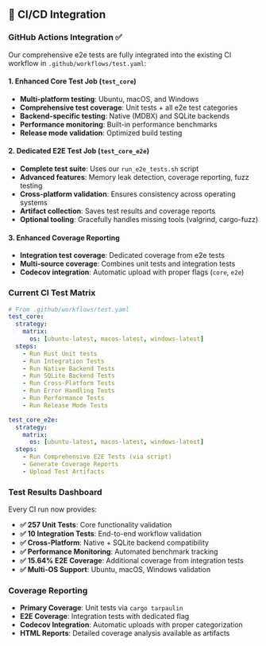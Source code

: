 ## 🔧 **CI/CD Integration**

### **GitHub Actions Integration** ✅

Our comprehensive e2e tests are fully integrated into the existing CI workflow in `.github/workflows/test.yaml`:

#### **1. Enhanced Core Test Job** (`test_core`)

- **Multi-platform testing**: Ubuntu, macOS, and Windows
- **Comprehensive test coverage**: Unit tests + all e2e test categories
- **Backend-specific testing**: Native (MDBX) and SQLite backends
- **Performance monitoring**: Built-in performance benchmarks
- **Release mode validation**: Optimized build testing

#### **2. Dedicated E2E Test Job** (`test_core_e2e`)

- **Complete test suite**: Uses our `run_e2e_tests.sh` script
- **Advanced features**: Memory leak detection, coverage reporting, fuzz testing
- **Cross-platform validation**: Ensures consistency across operating systems
- **Artifact collection**: Saves test results and coverage reports
- **Optional tooling**: Gracefully handles missing tools (valgrind, cargo-fuzz)

#### **3. Enhanced Coverage Reporting**

- **Integration test coverage**: Dedicated coverage from e2e tests
- **Multi-source coverage**: Combines unit tests and integration tests
- **Codecov integration**: Automatic upload with proper flags (`core`, `e2e`)

### **Current CI Test Matrix**

```yaml
# From .github/workflows/test.yaml
test_core:
  strategy:
    matrix:
      os: [ubuntu-latest, macos-latest, windows-latest]
  steps:
    - Run Rust Unit tests
    - Run Integration Tests
    - Run Native Backend Tests
    - Run SQLite Backend Tests
    - Run Cross-Platform Tests
    - Run Error Handling Tests
    - Run Performance Tests
    - Run Release Mode Tests

test_core_e2e:
  strategy:
    matrix:
      os: [ubuntu-latest, macos-latest, windows-latest]
  steps:
    - Run Comprehensive E2E Tests (via script)
    - Generate Coverage Reports
    - Upload Test Artifacts
```

### **Test Results Dashboard**

Every CI run now provides:

- **✅ 257 Unit Tests**: Core functionality validation
- **✅ 10 Integration Tests**: End-to-end workflow validation
- **✅ Cross-Platform**: Native + SQLite backend compatibility
- **✅ Performance Monitoring**: Automated benchmark tracking
- **✅ 15.64% E2E Coverage**: Additional coverage from integration tests
- **✅ Multi-OS Support**: Ubuntu, macOS, Windows validation

### **Coverage Reporting**

- **Primary Coverage**: Unit tests via `cargo tarpaulin`
- **E2E Coverage**: Integration tests with dedicated flag
- **Codecov Integration**: Automatic uploads with proper categorization
- **HTML Reports**: Detailed coverage analysis available as artifacts
